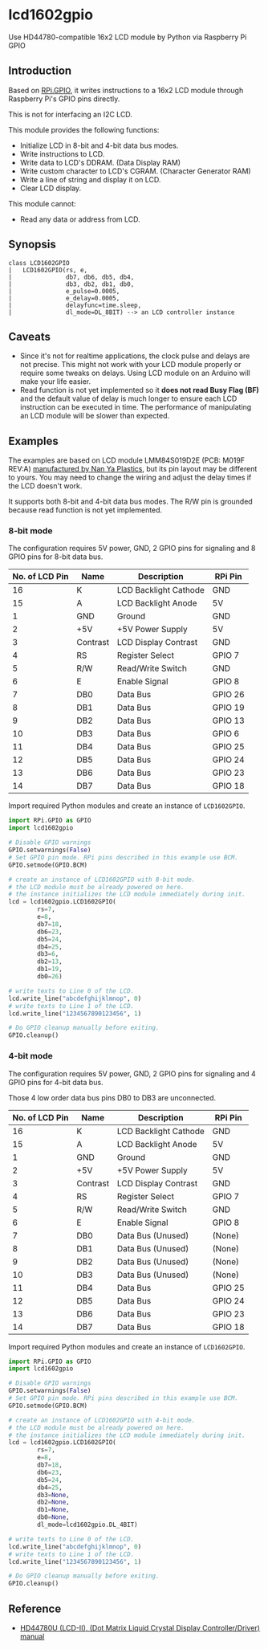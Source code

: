 # lcd1602gpio
Use HD44780-compatible 16x2 LCD module by Python via Raspberry Pi GPIO

## Introduction

Based on [RPi.GPIO](https://pypi.org/project/RPi.GPIO/),
it writes instructions to a 16x2 LCD module through Raspberry Pi's GPIO pins directly.

This is not for interfacing an I2C LCD.

This module provides the following functions:

* Initialize LCD in 8-bit and 4-bit data bus modes.
* Write instructions to LCD.
* Write data to LCD's DDRAM. (Data Display RAM)
* Write custom character to LCD's CGRAM. (Character Generator RAM)
* Write a line of string and display it on LCD.
* Clear LCD display.

This module cannot:

* Read any data or address from LCD.

## Synopsis

```
class LCD1602GPIO
|   LCD1602GPIO(rs, e,
|               db7, db6, db5, db4,
|               db3, db2, db1, db0,
|               e_pulse=0.0005,
|               e_delay=0.0005,
|               delayfunc=time.sleep,
|               dl_mode=DL_8BIT) --> an LCD controller instance
```

## Caveats

* Since it's not for realtime applications, the clock pulse and delays are not precise.
  This might not work with your LCD module properly or require some tweaks on delays.
  Using LCD module on an Arduino will make your life easier.
* Read function is not yet implemented so it **does not read Busy Flag (BF)**
  and the default value of delay is much longer to ensure each LCD instruction
  can be executed in time.
  The performance of manipulating an LCD module will be slower than expected.

## Examples

The examples are based on LCD module LMM84S019D2E (PCB: M019F REV:A)
[manufactured by Nan Ya Plastics](https://www.npc.com.tw/j2npc/enus/prod/Electronic/Liquid-Crystal-Display(LCD)/Liquid%20Crystal%20Display%20(%20Character%20type%20)),
but its pin layout may be different to yours. You may need to change the wiring and
adjust the delay times if the LCD doesn't work.

It supports both 8-bit and 4-bit data bus modes.
The R/W pin is grounded because read function is not yet implemented.

### 8-bit mode

The configuration requires 5V power, GND, 2 GPIO pins for signaling and 8 GPIO pins for 8-bit data bus.

| No. of LCD Pin | Name | Description | RPi Pin |
| --- | --- | --- | --- |
| 16  | K   | LCD Backlight Cathode   | GND |
| 15  | A   | LCD Backlight Anode     | 5V |
| 1   | GND | Ground                  | GND |
| 2   | +5V | +5V Power Supply        | 5V |
| 3   | Contrast | LCD Display Contrast | GND |
| 4   | RS  | Register Select         | GPIO 7 |
| 5   | R/W | Read/Write Switch       | GND |
| 6   | E   | Enable Signal           | GPIO 8 |
| 7   | DB0 | Data Bus                | GPIO 26 |
| 8   | DB1 | Data Bus                | GPIO 19 |
| 9   | DB2 | Data Bus                | GPIO 13 |
| 10  | DB3 | Data Bus                | GPIO 6 |
| 11  | DB4 | Data Bus                | GPIO 25 |
| 12  | DB5 | Data Bus                | GPIO 24 |
| 13  | DB6 | Data Bus                | GPIO 23 |
| 14  | DB7 | Data Bus                | GPIO 18 |

Import required Python modules and create an instance of `LCD1602GPIO`.

```python
import RPi.GPIO as GPIO
import lcd1602gpio

# Disable GPIO warnings
GPIO.setwarnings(False)
# Set GPIO pin mode. RPi pins described in this example use BCM.
GPIO.setmode(GPIO.BCM)

# create an instance of LCD1602GPIO with 8-bit mode.
# the LCD module must be already powered on here.
# the instance initializes the LCD module immediately during init.
lcd = lcd1602gpio.LCD1602GPIO(
        rs=7,
        e=8,
        db7=18,
        db6=23,
        db5=24,
        db4=25,
        db3=6,
        db2=13,
        db1=19,
        db0=26)

# write texts to Line 0 of the LCD.
lcd.write_line("abcdefghijklmnop", 0)
# write texts to Line 1 of the LCD.
lcd.write_line("1234567890123456", 1)

# Do GPIO cleanup manually before exiting.
GPIO.cleanup()
```

### 4-bit mode

The configuration requires 5V power, GND, 2 GPIO pins for signaling and 4 GPIO pins for 4-bit data bus.

Those 4 low order data bus pins DB0 to DB3 are unconnected.

| No. of LCD Pin | Name | Description | RPi Pin |
| --- | --- | --- | --- |
| 16  | K   | LCD Backlight Cathode   | GND |
| 15  | A   | LCD Backlight Anode     | 5V |
| 1   | GND | Ground                  | GND |
| 2   | +5V | +5V Power Supply        | 5V |
| 3   | Contrast | LCD Display Contrast | GND |
| 4   | RS  | Register Select         | GPIO 7 |
| 5   | R/W | Read/Write Switch       | GND |
| 6   | E   | Enable Signal           | GPIO 8 |
| 7   | DB0 | Data Bus (Unused)       | (None) |
| 8   | DB1 | Data Bus (Unused)       | (None) |
| 9   | DB2 | Data Bus (Unused)       | (None) |
| 10  | DB3 | Data Bus (Unused)       | (None) |
| 11  | DB4 | Data Bus                | GPIO 25 |
| 12  | DB5 | Data Bus                | GPIO 24 |
| 13  | DB6 | Data Bus                | GPIO 23 |
| 14  | DB7 | Data Bus                | GPIO 18 |

Import required Python modules and create an instance of `LCD1602GPIO`.

```python
import RPi.GPIO as GPIO
import lcd1602gpio

# Disable GPIO warnings
GPIO.setwarnings(False)
# Set GPIO pin mode. RPi pins described in this example use BCM.
GPIO.setmode(GPIO.BCM)

# create an instance of LCD1602GPIO with 4-bit mode.
# the LCD module must be already powered on here.
# the instance initializes the LCD module immediately during init.
lcd = lcd1602gpio.LCD1602GPIO(
        rs=7,
        e=8,
        db7=18,
        db6=23,
        db5=24,
        db4=25,
        db3=None,
        db2=None,
        db1=None,
        db0=None,
        dl_mode=lcd1602gpio.DL_4BIT)

# write texts to Line 0 of the LCD.
lcd.write_line("abcdefghijklmnop", 0)
# write texts to Line 1 of the LCD.
lcd.write_line("1234567890123456", 1)

# Do GPIO cleanup manually before exiting.
GPIO.cleanup()
```

## Reference

* [HD44780U (LCD-II), (Dot Matrix Liquid Crystal Display Controller/Driver) manual](https://cdn-shop.adafruit.com/datasheets/HD44780.pdf)

